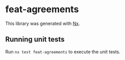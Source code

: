 # feat-agreements

This library was generated with [Nx](https://nx.dev).

## Running unit tests

Run `nx test feat-agreements` to execute the unit tests.
